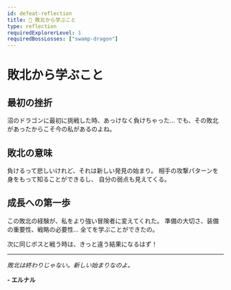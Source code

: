 ```yaml
---
id: defeat-reflection
title: 💭 敗北から学ぶこと
type: reflection
requiredExplorerLevel: 1
requiredBossLosses: ["swamp-dragon"]
---
```


# 敗北から学ぶこと

## 最初の挫折

沼のドラゴンに最初に挑戦した時、あっけなく負けちゃった...
でも、その敗北があったからこそ今の私があるのよね。

## 敗北の意味

負けるって悲しいけれど、それは新しい発見の始まり。
相手の攻撃パターンを身をもって知ることができるし、
自分の弱点も見えてくる。

## 成長への第一歩

この敗北の経験が、私をより強い冒険者に変えてくれた。
準備の大切さ、装備の重要性、戦略の必要性...
全てを学ぶことができたの。

次に同じボスと戦う時は、きっと違う結果になるはず！

---

*敗北は終わりじゃない。新しい始まりなのよ。*

**- エルナル**